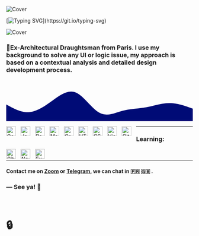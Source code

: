 ![Cover](https://github.com/z-bj/z-bj/blob/master/img/under-construction.gif)

<!-- # Put on your wetsuit, <br/>load your oxygen tanks, we dive right away. ⚓🦑 -->


[![Typing SVG](https://readme-typing-svg.herokuapp.com?size=35&duration=1500&color=004EB2&vCenter=true&multiline=true&width=500&height=150&lines=Load+your+oxygen+tanks%2C;put+on+your+wetsuit%2C;we+dive+right+away.)](https://git.io/typing-svg)



![Cover](https://github.com/z-bj/z-bj/blob/master/img/iceberg-react.jpg)





### 📐Ex-Architectural Draughtsman from Paris. I use my background to solve any UI or logic issue, my approach is based on a contextual analysis and detailed design development process.
<svg xmlns="http://www.w3.org/2000/svg" viewBox="0 0 1440 320"><path fill="#000b76" fill-opacity="1" d="M0,192L30,208C60,224,120,256,180,250.7C240,245,300,203,360,160C420,117,480,75,540,101.3C600,128,660,224,720,256C780,288,840,256,900,240C960,224,1020,224,1080,213.3C1140,203,1200,181,1260,181.3C1320,181,1380,203,1410,213.3L1440,224L1440,320L1410,320C1380,320,1320,320,1260,320C1200,320,1140,320,1080,320C1020,320,960,320,900,320C840,320,780,320,720,320C660,320,600,320,540,320C480,320,420,320,360,320C300,320,240,320,180,320C120,320,60,320,30,320L0,320Z"></path></svg>




[<img align="left" alt="Googling" width="26px" src="https://cdn.jsdelivr.net/gh/devicons/devicon/icons/google/google-original.svg" style="padding-right:10px;" />][Googling]
[<img align="left" alt="JavaScript" width="26px" src="https://cdn.jsdelivr.net/gh/devicons/devicon/icons/javascript/javascript-original.svg" style="padding-right:10px;" />][js]
[<img align="left" alt="React" width="26px" src="https://cdn.jsdelivr.net/gh/devicons/devicon/icons/react/react-original.svg" style="padding-right:10px;" />][react]
[<img align="left" alt="Material" width="26px" src="https://cdn.jsdelivr.net/gh/devicons/devicon/icons/materialui/materialui-original.svg" style="padding-right:10px;" />][material]
[<img align="left" alt="Graph-ql" width="26px" src="https://cdn.jsdelivr.net/gh/devicons/devicon/icons/graphql/graphql-plain.svg" style="padding-right:10px;" />][graph]
[<img align="left" alt="HTML5" width="26px" src="https://cdn.jsdelivr.net/gh/devicons/devicon/icons/html5/html5-original.svg" style="padding-right:10px;" />][html]
[<img align="left" alt="CSS3" width="26px" src="https://cdn.jsdelivr.net/gh/devicons/devicon/icons/css3/css3-original.svg" style="padding-right:10px;" />][css]
[<img align="left" alt="Visual Studio Code" width="26px" src="https://cdn.jsdelivr.net/gh/devicons/devicon/icons/vscode/vscode-original.svg" style="padding-right:10px;" />][vscode]
[<img align="left" alt="Git" width="26px" src="https://cdn.jsdelivr.net/gh/devicons/devicon/icons/git/git-original.svg" style="padding-right:10px;" />][git]
<hr>

### Learning:

[<img align="left" alt="Git" width="26px" src="https://cdn.jsdelivr.net/gh/devicons/devicon/icons/typescript/typescript-original.svg" style="padding-right:10px;" />][TS]
[<img align="left" alt="Node.js" width="26px" src="https://cdn.jsdelivr.net/gh/devicons/devicon/icons/nodejs/nodejs-original.svg" style="padding-right:10px;" />][nodejs]
[<img align="left" alt="Express" width="26px" src="https://cdn.jsdelivr.net/gh/devicons/devicon/icons/express/express-original.svg" style="padding-right:10px;" />][Ex]

<br/>
<hr>



[html]: https://developer.mozilla.org/fr/docs/Web/HTML
[vscode]: https://code.visualstudio.com/
[css]: https://developer.mozilla.org/fr/docs/Web/CSS
[react]: https://reactjs.org/
[js]: https://developer.mozilla.org/fr/docs/Web/JavaScript
[nodejs]: https://nodejs.org/en/
[graphql]: https://graphql.org/
[git]: https://git-scm.com/
[Googling]:https://www.youtube.com/watch?v=cEBkvm0-rg0&list=WL&index=24
[material]:https://mui.com/
[graph]:https://graphql.org/
[Ex]:https://expressjs.com/
[TS]:https://www.typescriptlang.org/



#### Contact me on [Zoom](https://calendly.com/zakaria-beji/20min?month=2022-04) or [Telegram](https://t.me/Zbj_archi), we can chat in 🇫🇷  🇬🇧  .


### ― See ya! 👋

<br>

# 🔒

